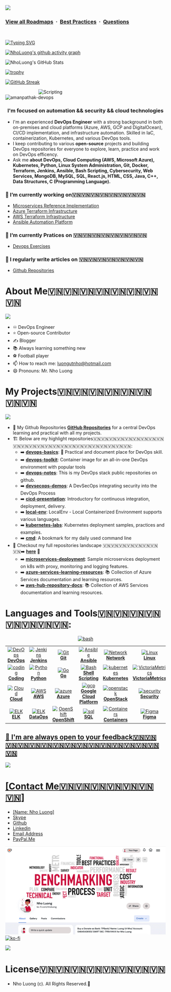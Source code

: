 ![](https://i.imgur.com/waxVImv.png)
### [View all Roadmaps](https://github.com/nholuongut/all-roadmaps) &nbsp;&middot;&nbsp; [Best Practices](https://github.com/nholuongut/all-roadmaps/blob/main/public/best-practices/) &nbsp;&middot;&nbsp; [Questions](https://www.linkedin.com/in/nholuong/)
<br/>

[![Typing SVG](https://readme-typing-svg.demolab.com?font=Fira+Code&weight=500&size=24&pause=1000&color=F7931E&width=435&lines=Hello%2C+I'm+Nho+Luong)](https://git.io/typing-svg)

[![NhoLuong's github activity graph](https://github-readme-activity-graph.vercel.app/graph?username=nholuongut&bg_color=01117&color=C6E5B1&line=C6E5B1&point=C6E5B1&area_color=98e3bf&area=true&hide_border=true)](https://github.com/ashutosh00710/github-readme-activity-graph)

![NhoLuong's GitHub Stats](https://github-readme-stats.vercel.app/api?username=nholuongut&show_icons=true&theme=tokyonight)

[![trophy](https://github-profile-trophy.vercel.app/?username=nholuongut&theme=tokyonight)](https://github.com/ryo-ma/github-profile-trophy)


[![GitHub Streak](https://streak-stats.demolab.com?user=nholuongut&theme=tokyonight)](https://git.io/streak-stats)

<img align="right" alt="Scripting" width="400" src="https://cdn.dribbble.com/userupload/7725640/file/original-a2b82ab8779ece4c49df3672f7753ccb.gif">

<p align="left"> <img src="https://komarev.com/ghpvc/?username=amanpathak-devops&label=Profile%20views&color=0e75b6&style=flat" alt="amanpathak-devops" /> </p>

<h3 align="center"><strong>I'm focused on automation && security && cloud technologies</strong></h3>

- I'm an experienced **DevOps Engineer** with a strong background in both on-premises and cloud platforms (Azure, AWS, GCP and DigitalOcean), CI/CD implementation, and infrastructure automation. Skilled in IaC, containerization, Kubernetes, and various DevOps tools.
- I keep contributing to various **open-source** projects and building DevOps repositories for everyone to explore, learn, practice and work on DevOps efficency.
- Ask me **about DevOps, Cloud Computing (AWS, Microsoft Azure), Kubernetes, Python, Linux System Administration, Git, Docker, Terraform, Jenkins, Ansible, Bash Scripting, Cybersecurity, Web Services, MongoDB, MySQL, SQL, React.js, HTML, CSS, Java, C++, Data Structures, C (Programming Language).**

### 🔭 I’m currently working on🇻🇳🇻🇳🇻🇳🇻🇳🇻🇳🇻🇳🇻🇳🇻🇳
- [Microservices Reference Implementation](https://github.com/nholuongut/microservices-reference-implementation)
- [Azure Terraform Infrastructure](https://github.com/nholuongut/azure-terraform-infrastructure)
- [AWS Terraform Infrastructure](https://github.com/nholuongut/terraform-aws-modules)
- [Ansible Automation Platform](https://github.com/nholuongut/azure-terraform-infrastructure)
### 🌱 I’m currently Pratices on 🇻🇳🇻🇳🇻🇳🇻🇳🇻🇳🇻🇳🇻🇳🇻🇳
- [Devops Exercises](https://github.com/nholuongut/devops-exercises)
### 📝 I regularly write articles on 🇻🇳🇻🇳🇻🇳🇻🇳🇻🇳🇻🇳🇻🇳
- [Github Repositories](https://github.com/nholuongut?tab=repositories)

# **About Me🇻🇳🇻🇳🇻🇳🇻🇳🇻🇳🇻🇳🇻🇳🇻🇳**
![](About-Me.gif)
- ♾️ DevOps Engineer
- ⭐ Open-source Contributor
- ✍️ Blogger
- 📚 Always learning something new
- ⚽ Football player
- 📫 How to reach me: luongutnho@hotmail.com
- 😄 Pronouns: Mr. Nho Luong

# **My Projects**🇻🇳🇻🇳🇻🇳🇻🇳🇻🇳🇻🇳🇻🇳🇻🇳
![](https://i.imgur.com/waxVImv.png)
-  🚀 My Github Repositories [**GitHub Repositories**](https://github.com/nholuongut?tab=repositories) for a central DevOps learning and practical with all my projects.
- 🏗️ Below are my highlight repositories🇻🇳🇻🇳🇻🇳🇻🇳🇻🇳🇻🇳🇻🇳🇻🇳🇻🇳🇻🇳🇻🇳🇻🇳🇻🇳🇻🇳🇻🇳🇻🇳🇻🇳🇻🇳🇻🇳🇻🇳🇻🇳🇻🇳🇻🇳🇻🇳:
   - ➡️ [**devops-basics**](https://github.com/nholuongut/devops-basics): 🚀 Practical and document place for DevOps skill.
   - ➡️ [**devops-toolkit**](https://github.com/nholuongut/devops-toolkit): Container image for an all-in-one DevOps environment with popular tools
   - ➡️ [**devops-notes**](https://github.com/nholuongut/devops-notes): This is my DevOps stack public repositories on github.
   - ➡️ [**devsecops-demos**](https://github.com/nholuongut/devsecops-demos): A DevSecOps integrating security into the DevOps Process 
   - ➡️ [**cicd-presentation**](https://github.com/nholuongut/cicd-presentation): Introductory for continuous integration, deployment, delivery. 
   - ➡️ [**local-env**](https://github.com/nholuongut/local-env): LocalEnv - Local Containerized Environment supports various languages.
   - ➡️ [**kubernetes-labs**](https://github.com/nholuongut/kubernetes-labs): Kubernetes deployment samples, practices and examples.
   - ➡️ [**cmd**](https://github.com/nholuongut/cli-commands-reference): A bookmark for my daily used command line 
- 👀 Checkout my full repositories landscape 🇻🇳🇻🇳🇻🇳🇻🇳🇻🇳🇻🇳🇻🇳🇻🇳➡️ [**here**](https://github.com/nholuongut?tab=repositories) 🚀
   - ➡️ [**microservices-deployment**](https://github.com/nholuongut/microservices-deployment-sample): Sample microservices deployment on k8s with proxy, monitoring and logging features.
   - ➡️ [**azure-services-learning-resources**](https://github.com/nholuongut/azure-services-learning-resources): 📚 Collection of Azure Services documentation and learning resources.
   - ➡️ [**aws-hub-repository-docs**](https://github.com/nholuongut/aws-hub-repository-docs): 📚 Collection of AWS Services documentation and learning resources.

<h1 align="left">Languages and Tools🇻🇳🇻🇳🇻🇳🇻🇳🇻🇳🇻🇳🇻🇳🇻🇳:</h1>
<!-- ALL-TOPICS-LIST:START -->
<!-- prettier-ignore-start -->
<!-- markdownlint-disable -->
<center>
<table>
  <tr>
    <td align="center"><a href="#devops"><img src="images/devops.png" width="70px;" height="75px;" alt="DevOps" /><br /><b>DevOps</b></a></td>
    <td align="center"><a href="resources/jenkins/README.md"><img src="images/jenkins.png" width="70px;" height="85px;" alt="Jenkins"/><br /><b>Jenkins</b></a></td>
    <td align="center"><a href="resources/git.md"><img src="images/git.png" width="75px;" height="75px;" alt="Git"/><br /><b>Git</b></a></td>
    <td align="center"><a href="resources/ansible.md"><img src="images/ansible.png" width="65px;" height="75px;" alt="Ansible"/><br /><b>Ansible</b></a></td>
    <td align="center"><a href="resources/network.md"><img src="images/network.png" width="80x;" height="75px;" alt="Network"/><br /><b>Network</b></a></td>
    <td align="center"><a href="resources/linux.md"><img src="images/linux.png" width="75x;" height="75px;" alt="Linux"/><br /><b>Linux</b></a></td>
    <td align="center"><a href="resources/terraform.md"><img src="images/terraform.png" width="75px;" height="75px;" alt="Terraform"/><br /><b>Terraform</b></a></td>
  <a href="https://www.gnu.org/software/bash/" target="_blank" rel="noreferrer"> <img src="https://www.vectorlogo.zone/logos/gnu_bash/gnu_bash-icon.svg" alt="bash" width="40" height="40"/>
  <tr>
    <td align="center"><a href="resources/coding.md"><img src="images/coding.png" width="75px;" height="75px;" alt="coding"/><br /><b>Coding</b></a></td>
    <td align="center"><a href="resources/python.md"><img src="images/python.png" width="70px;" height="75px;" alt="Python"/><br /><b>Python</b></a></td>
    <td align="center"><a href="resources/go.md"><img src="images/go.png" width="80px;" height="75px;" alt="Go"/><br /><b>Go</b></a></td>
    <td align="center"><a href="resources/bash.md"><img src="images/bash.png" width="70px;" height="75px;" alt="Bash"/><br /><b>Shell Scripting</b></a></td>
    <td align="center"><a href="resources/kubernetes.md"><img src="images/kubernetes.png" width="75px;" height="75px;" alt="kubernetes"/><br /><b>Kubernetes</b></a></td>
    <td align="center"><a href="resources/victoriametrics.md"><img src="images/victoriametrics.png" width="64px;" height="75px;" alt="VictoriaMetrics"/><br /><b>VictoriaMetrics</b></a></td>
    <td align="center"><a href="resources/prometheus.md"><img src="images/prometheus.png" width="75px;" height="75px;" alt="Prometheus"/><br /><b>Prometheus</b></a></td>
  <tr>
    <td align="center"><a href="resources/cloud.md"><img src="images/cloud.png" width="90px;" height="85px;" alt="Cloud"/><br /><b>Cloud</b></a></td>
    <td align="center"><a href="resources/aws.md"><img src="images/aws.png" width="100px;" height="75px;" alt="AWS"/><br /><b>AWS</b></a></td>
    <td align="center"><a href="resources/azure.md"><img src="images/azure.png" width="80px;" height="75px;" alt="azure"/><br /><b>Azure</b></a></td>
    <td align="center"><a href="resources/gcp.md"><img src="images/gcp.png" width="75px;" height="75px;" alt="gcp"/><br /><b>Google Cloud Platform</b></a></td>
    <td align="center"><a href="resources/openstack.md"><img src="images/openstack.png" width="75px;" height="75px;" alt="openstack"/><br /><b>OpenStack</b></a></td>
    <td align="center"><a href="resources/security.md"><img src="images/security.png" width="75px;" height="75px;" alt="security"/><br /><b>Security</b></a></td>
    <td align="center"><a href="resources/puppet.md"><img src="images/puppet.png" width="75px;" height="75px;" alt="puppet"/><br /><b>Puppet</b></a></td>
  </tr>

  <tr>
    <td align="center"><a href="resources/elk.md"><img src="images/elk.png" width="75px;" height="75px;" alt="ELK"/><br /><b>ELK</b></a></td>
    <td align="center"><a href="resources/dataops.md"><img src="images/dataops.png" width="75px;" height="75px;" alt="ELK"/><br /><b>DataOps</b></a></td>
    <td align="center"><a href="resources/openshift.md"><img src="images/openshift.png" width="75px;" height="75px;" alt="OpenShift"/><br /><b>OpenShift</b></a></td>
    <td align="center"><a href="resources/sql.md"><img src="images/sql.png" width="75px;" height="75px;" alt="sql"/><br /><b>SQL</b></a></td>
    <td align="center"><a href="resources/containers.md"><img src="images/containers.png" width="75px;" height="75px;" alt="Containers"/><br /><b>Containers</b></a></td>
    <td align="center"><a href="https://www.figma.com/"><img src="images/figma.png" width="75px;" height="75px;" alt="Figma"/><br /><b>Figma</b></a></td>
    <td align="center"><a href="resources/mongo.md"><img src="images/mongo.png" width="75px;" height="75px;" alt="Mongo"/><br /><b>Mongo</b></a></td>
  </tr>
</table>
</center>
<!-- markdownlint-enable -->
<!-- prettier-ignore-end -->
<!-- ALL-TOPICS-LIST:END -->

## 🚀 I'm are always open to your feedback🇻🇳🇻🇳🇻🇳🇻🇳🇻🇳🇻🇳🇻🇳🇻🇳🇻🇳🇻🇳🇻🇳🇻🇳🇻🇳🇻🇳🇻🇳🇻🇳
![](https://i.imgur.com/waxVImv.png)
# **[Contact Me🇻🇳🇻🇳🇻🇳🇻🇳🇻🇳🇻🇳🇻🇳]**
* [Name: Nho Luong]
* [Skype](luongutnho_skype)
* [Github](https://github.com/nholuongut/)
* [Linkedin](https://www.linkedin.com/in/nholuong/)
* [Email Address](luongutnho@hotmail.com)
* [PayPal.Me](https://www.paypal.com/paypalme/nholuongut)

![](Donate.png)
[![ko-fi](https://ko-fi.com/img/githubbutton_sm.svg)](https://ko-fi.com/nholuong)

![](https://i.imgur.com/waxVImv.png)
# License🇻🇳🇻🇳🇻🇳🇻🇳🇻🇳🇻🇳🇻🇳🇻🇳
* Nho Luong (c). All Rights Reserved.🌟
